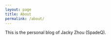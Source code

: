 ```yaml
---
layout: page
title: About
permalink: /about/
---
```


This is the personal blog of Jacky Zhou (SpadeQ).